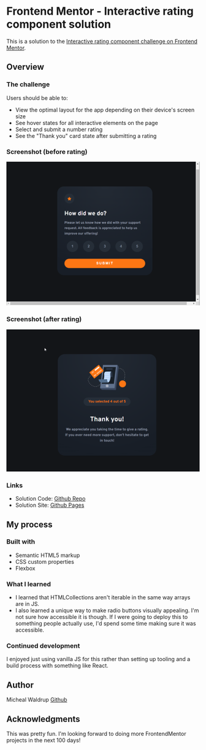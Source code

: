 # Frontend Mentor - Interactive rating component solution

This is a solution to the [Interactive rating component challenge on Frontend Mentor](https://www.frontendmentor.io/challenges/interactive-rating-component-koxpeBUmI).

## Overview

### The challenge

Users should be able to:

- View the optimal layout for the app depending on their device's screen size
- See hover states for all interactive elements on the page
- Select and submit a number rating
- See the "Thank you" card state after submitting a rating

### Screenshot (before rating)

![](design/chrome_01ZIRif6Ow.png)

### Screenshot (after rating)

![](design/chrome_v67fHUcUVW.png)

### Links

- Solution Code: [Github Repo](https://github.com/waldrupm/FEM-interactive-rating-component)
- Solution Site: [Github Pages](https://waldrupm.github.io/FEM-interactive-rating-component/)

## My process

### Built with

- Semantic HTML5 markup
- CSS custom properties
- Flexbox

### What I learned

- I learned that HTMLCollections aren't iterable in the same way arrays are in JS.
- I also learned a unique way to make radio buttons visually appealing. I'm not sure how accessible it is though. If I were going to deploy this to something people actually use, I'd spend some time making sure it was accessible.

### Continued development

I enjoyed just using vanilla JS for this rather than setting up tooling and a build process with something like React.

## Author

Micheal Waldrup [Github](https://github.com/waldrupm)

## Acknowledgments

This was pretty fun. I'm looking forward to doing more FrontendMentor projects in the next 100 days!
